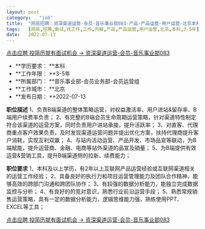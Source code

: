 ```yaml
---
layout:	post
category:	"job"
title:	"网易招聘：资深渠道运营-会员-音乐事业部083-产品-产品运营-用户运营-北京本科3-5年"
tags:	[网易,招聘,面试,找工作,工作,内推,产品,产品运营,用户运营,北京,本科,3-5年]
date:	2022-07-13
---
```


[点击应聘 投简历就有面试机会 -> 资深渠道运营-会员-音乐事业部083](http://mobile.bole.netease.com/bole/boleDetail?id=41543&employeeId=346f03c3cda5f04c&key=all)



- **学历要求： **本科
- **工作年限： **3-5年
- **所属部门： **音乐事业部-会员业务部-会员运营组
- **工作城市： **北京
- **发布日期： **2022-07-13



**职位描述**
1、负责B端渠道的整体策略运营，对权益激活率、用户进站&amp;留存率、B端用户续费率负责；
2、有完整的B端会员生命周期运营策略，针对渠道特性制定符合该渠道的运营方案，同时负责用户进站承接，提升活跃率；
3、对直客、代理商重点客户效果负责，及时发现渠道运营问题并提出优化方案，扶持代理商提升客户消耗，实现互利双赢；
4、与站内活动运营、产品开发、市场品宣等联动，为B端赋能，提升运营商、金融、电商等站外渠道的品宣及销量；
5、为B端提供有效运营&amp;营销工具，提升B端渠道侧的拉新、续费能力；



**职位要求**
1、本科及以上学历，有2年以上互联网产品运营经验或互联网渠道相关的运营工作经验；
2、具备良好的执行力和项目运营管理能力及团队合作精神，能够高效的跨部门沟通和跨团队协作；
3、有较强的数据分析能力，能独立完成数据监控与分析；
4、有良好的的竞对意识，熟悉行业前沿运营手段；
5、熟悉常规销售运营策略，具有一定的数据分析能力，逻辑思维能力强，熟练使用PPT、EXCEL等工具；



[点击应聘 投简历就有面试机会 -> 资深渠道运营-会员-音乐事业部083](http://mobile.bole.netease.com/bole/boleDetail?id=41543&employeeId=346f03c3cda5f04c&key=all)